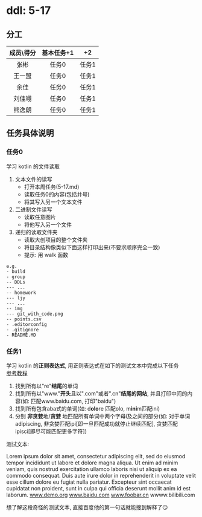 
# ddl: 5-17

## 分工

| 成员\得分 | 基本任务+1 |  +2   | 
| :-------: | :--------: | :---: | 
|   张彬    |   任务0    | 任务1 | 
|  王一盟   |   任务0    | 任务1 | 
|   余佳    |   任务0    | 任务1 | 
|  刘佳翊   |   任务0    | 任务1 | 
|  熊逸朗   |   任务0    | 任务1 | 

## 任务具体说明

### 任务0

学习 kotlin 的文件读取

1. 文本文件的读写
    - 打开本周任务(5-17.md)
    - 读取任务0的内容(包括井号)
    - 将其写入另一个文本文件
2. 二进制文件读写
    - 读取任意图片
    - 将他写入另一个文件
3. 递归的读取文件夹
    - 读取大创项目的整个文件夹
    - 将目录结构像类似下面这样打印出来(不要求顺序完全一致)
    - 提示: 用 walk 函数

```
e.g.
- build
- group
-- DDLs
--- ...
-- homework
--- ljy
--- ...
-- img
--- git_with_code.png
-- points.csv
- .editorconfig
- .gitignore
- README.MD
```

### 任务1

学习 kotlin 的**正则表达式**, 用正则表达式在如下的测试文本中完成以下任务  
[参考教程](https://www.runoob.com/regexp/regexp-tutorial.html)

1. 找到所有以"re"**结尾**的单词 
2. 找到所有以"www."**开头**且以".com"或者".cn"**结尾的网站**, 并且打印中间的内容(如: 匹配www.baidu.com, 打印"baidu")
3. 找到所有包含aba式的单词(如: d**olo**re 匹配olo, m**ini**m匹配ini)
4. 分别 **非贪婪**地/**贪婪** 地匹配所有单词中两个字母i及之间的部分(如: 对于单词adipiscing, 非贪婪匹配ipi[即一旦匹配成功就停止继续匹配], 贪婪匹配ipisci[即尽可能匹配更多字符])

测试文本:

Lorem ipsum dolor sit amet, consectetur adipiscing elit,
sed do eiusmod tempor incididunt ut labore et dolore magna
aliqua. Ut enim ad minim veniam, quis nostrud exercitation
ullamco laboris nisi ut aliquip ex ea commodo consequat.
Duis aute irure dolor in reprehenderit in voluptate velit
esse cillum dolore eu fugiat nulla pariatur. Excepteur sint
occaecat cupidatat non proident, sunt in culpa qui officia
deserunt mollit anim id est laborum.
www.demo.org
www.baidu.com
www.foobar.cn
wwww.bilibili.com

想了解这段奇怪的测试文本, 直接百度他的第一句话就能搜到解释了😏